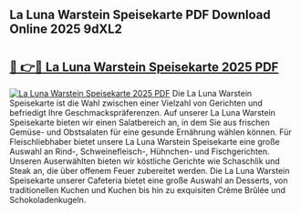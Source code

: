 ## La Luna Warstein Speisekarte PDF Download Online 2025 9dXL2

# <h2><a href="http://gcc3rhl.nevu.top/?p=La+Luna+Warstein+Speisekarte">🔗 👉🔴 La Luna Warstein Speisekarte 2025 PDF</a></h2>

[![La Luna Warstein Speisekarte 2025 PDF](https://i.imgur.com/dBaPXMq.png)](http://gcc3rhl.nevu.top/?p=La+Luna+Warstein+Speisekarte)
Die La Luna Warstein Speisekarte ist die Wahl zwischen einer Vielzahl von Gerichten und befriedigt Ihre Geschmackspräferenzen. Auf unserer La Luna Warstein Speisekarte bieten wir einen Salatbereich an, in dem Sie aus frischen Gemüse- und Obstsalaten für eine gesunde Ernährung wählen können. Für Fleischliebhaber bietet unsere La Luna Warstein Speisekarte eine große Auswahl an Rind-, Schweinefleisch-, Hühnchen- und Fischgerichten. Unseren Auserwählten bieten wir köstliche Gerichte wie Schaschlik und Steak an, die über offenem Feuer zubereitet werden. Die La Luna Warstein Speisekarte unserer Cafeteria bietet eine große Auswahl an Desserts, von traditionellen Kuchen und Kuchen bis hin zu exquisiten Crème Brûlée und Schokoladenkugeln.
